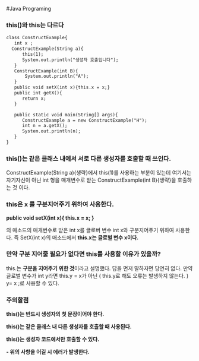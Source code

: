 #Java Programing



### this()와 this는 다르다


```markdown
class ConstructExample{
   int x ;
  ConstructExample(String a){
      this(1);
      System.out.println("생성자 호출입니다");
   }
   ConstructExample(int B){
       System.out.println("A");
   }
   public void setX(int x){this.x = x;}
   public int getX(){
      return x;
   }

   public static void main(String[] args){
      ConstructExample a = new ConstructExample("H");
      int n = a.getX();
      System.out.println(n);
   }
}
```

### this()는 같은 클래스 내에서 서로 다른 생성자를 호출할 때 쓰인다.

ConstructExample(String a){생략}에서 this(1)를 사용하는 부분이 있는데 
여기서는 자기자신이 아닌 int 형을 매개변수로 받는 ConstructExample(int B){생략}을 호출하는 것 이다.



### this은 x 를 구분지어주기 위하여 사용한다.

**public void setX(int x){
this.x = x;
}**

의 매소드의 매개변수로 받은 int x를 글로버 변수 int x와 구분지어주기 위하여 사용한다.
즉 SetX(int x)의 매소드에서 **this.x는 글로벌 변수 x이다.**

### 만약 구분 지어줄 필요가 없다면 this를 사용할 이유가 있을까?
this.는 **구분을 지어주기 위한 것**이라고 설명했다.
답을 먼저 말하자면
당연히 없다.
만약 글로벌 변수가 int y라면
this.y = x가 아닌  ( this.y로 해도 오류는 발생하지 않는다. )                                    
y= x ;로 사용할 수 있다.



### 주의할점
**this()는 반드시 생성자의 첫 문장이어야 한다.**

**this()는 같은 클래스 내 다른 생성자를 호출할 때 사용된다.**

**this()는 생성자 코드에서만 호출할 수 있다.**

**- 위의 사항을 어길 시 에러가 발생한다.**
